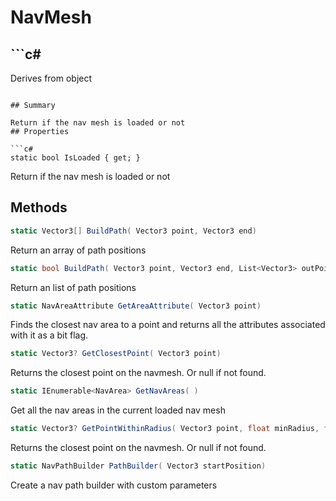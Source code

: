 # NavMesh

## ```c#
Derives from object
```

## Summary

Return if the nav mesh is loaded or not
## Properties

```c#
static bool IsLoaded { get; } 
```
Return if the nav mesh is loaded or not
## Methods

```c#
static Vector3[] BuildPath( Vector3 point, Vector3 end) 
```
Return an array of path positions
```c#
static bool BuildPath( Vector3 point, Vector3 end, List<Vector3> outPoints) 
```
Return an list of path positions
```c#
static NavAreaAttribute GetAreaAttribute( Vector3 point) 
```
Finds the closest nav area to a point and returns all the attributes associated with it as a bit flag.
```c#
static Vector3? GetClosestPoint( Vector3 point) 
```
Returns the closest point on the navmesh. Or null if not found.
```c#
static IEnumerable<NavArea> GetNavAreas( ) 
```
Get all the nav areas in the current loaded nav mesh
```c#
static Vector3? GetPointWithinRadius( Vector3 point, float minRadius, float maxRadius) 
```
Returns the closest point on the navmesh. Or null if not found.
```c#
static NavPathBuilder PathBuilder( Vector3 startPosition) 
```
Create a nav path builder with custom parameters
